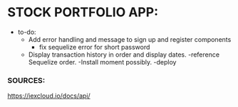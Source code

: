 # STOCK PORTFOLIO APP:

- to-do:
  - Add error handling and message to sign up and register components 
    - fix sequelize error for short password
  - Display transaction history in order and display dates. 
    -reference Sequelize order.
    -Install moment possibly. 
  -deploy 

### SOURCES:
https://iexcloud.io/docs/api/